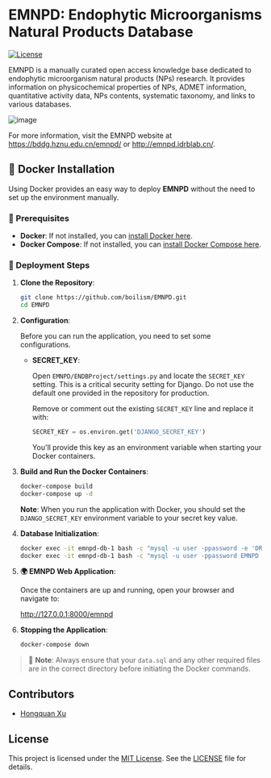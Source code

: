 # EMNPD: Endophytic Microorganisms Natural Products Database

[![License](https://img.shields.io/badge/license-MIT-blue.svg)](https://github.com/boilism/EMNPD/blob/main/LICENSE)

EMNPD is a manually curated open access knowledge base dedicated to endophytic microorganism natural products (NPs) research. It provides information on physicochemical properties of NPs, ADMET information, quantitative activity data, NPs contents, systematic taxonomy, and links to various databases.

![image](https://github.com/boilism/EMNPD/assets/88695131/24f4c6d8-20ec-41a7-b428-ffee8b50cc29)


For more information, visit the EMNPD website at https://bddg.hznu.edu.cn/emnpd/ or http://emnpd.idrblab.cn/.

## 📝 Docker Installation

Using Docker provides an easy way to deploy **EMNPD** without the need to set up the environment manually.

### 📌 Prerequisites

- **Docker**: If not installed, you can [install Docker here](https://docs.docker.com/get-docker/).
- **Docker Compose**: If not installed, you can [install Docker Compose here](https://docs.docker.com/compose/install/).

### 🚀 Deployment Steps

1. **Clone the Repository**:

    ```bash
    git clone https://github.com/boilism/EMNPD.git
    cd EMNPD
    ```

2. **Configuration**:

   Before you can run the application, you need to set some configurations. 

   - **SECRET_KEY**: 
     
     Open `EMNPD/ENDBProject/settings.py` and locate the `SECRET_KEY` setting. This is a critical security setting for Django. Do not use the default one provided in the repository for production.

     Remove or comment out the existing `SECRET_KEY` line and replace it with:
     ```python
     SECRET_KEY = os.environ.get('DJANGO_SECRET_KEY')
     ```

     You'll provide this key as an environment variable when starting your Docker containers.

3. **Build and Run the Docker Containers**:

    ```bash
    docker-compose build
    docker-compose up -d
    ```

   **Note**: When you run the application with Docker, you should set the `DJANGO_SECRET_KEY` environment variable to your secret key value.

4. **Database Initialization**:

    ```bash
    docker exec -it emnpd-db-1 bash -c "mysql -u user -ppassword -e 'DROP DATABASE EMNPD; CREATE DATABASE EMNPD;'"
    docker exec -it emnpd-db-1 bash -c "mysql -u user -ppassword EMNPD < /docker-entrypoint-initdb.d/data.sql"
    ```

5. **🌍 EMNPD Web Application**:

    Once the containers are up and running, open your browser and navigate to:

    http://127.0.0.1:8000/emnpd

6. **Stopping the Application**:

    ```bash
    docker-compose down
    ```


> 🔔 **Note**: Always ensure that your `data.sql` and any other required files are in the correct directory before initiating the Docker commands.

## Contributors

- [Hongquan Xu](https://github.com/boilism)

## License

This project is licensed under the [MIT License](https://github.com/boilism/EMNPD/blob/main/LICENSE). See the [LICENSE](https://github.com/boilism/EMNPD/blob/main/LICENSE) file for details.
